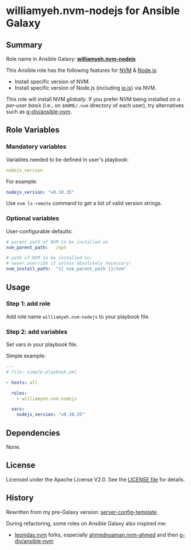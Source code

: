 
williamyeh.nvm-nodejs for Ansible Galaxy
============


## Summary

Role name in Ansible Galaxy: **[williamyeh.nvm-nodejs](https://galaxy.ansible.com/list#/roles/2689)**

This Ansible role has the following features for [NVM](https://github.com/creationix/nvm) & [Node.js](http://nodejs.org/):

 - Install specific version of NVM.
 - Install specific version of Node.js (including [io.js](https://iojs.org/)) via NVM.

This role will install NVM *globally*. If you prefer NVM being installed *on a per-user basis* (i.e., on `$HOME/.nvm` directory of each user), try alternatives such as [g-div/ansible-nvm](https://github.com/g-div/ansible-nvm).



## Role Variables

### Mandatory variables

Variables needed to be defined in user's playbook:

```yaml
nodejs_version
```

For example:

```yaml
nodejs_version: "v0.10.35"
```

Use `nvm ls-remote` command to get a list of valid version strings.


### Optional variables

User-configurable defaults:

```yaml
# parent path of NVM to be installed on
nvm_parent_path:   /opt

# path of NVM to be installed on;
# never override it unless absolutely necessary!
nvm_install_path:  "{{ nvm_parent_path }}/nvm"
```


## Usage


### Step 1: add role

Add role name `williamyeh.nvm-nodejs` to your playbook file.


### Step 2: add variables

Set vars in your playbook file.

Simple example:

```yaml
---
# file: simple-playbook.yml

- hosts: all

  roles:
    - williamyeh.nvm-nodejs

  vars:
    nodejs_version: "v0.10.35"
```


## Dependencies

None.


## License

Licensed under the Apache License V2.0. See the [LICENSE file](LICENSE) for details.


## History

Rewritten from my pre-Galaxy version: [server-config-template](https://github.com/William-Yeh/server-config-template).

During refactoring, some roles on Ansible Galaxy also inspired me:

  - [leonidas.nvm](https://galaxy.ansible.com/list#/roles/694) forks, especially [ahmednuaman.nvm-ahmed](https://galaxy.ansible.com/list#/roles/2298) and then [g-div/ansible-nvm](https://github.com/g-div/ansible-nvm)
 

